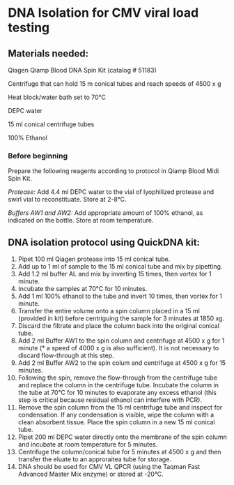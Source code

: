 # DNA Isolation for CMV viral load testing

##  Materials needed:

Qiagen Qiamp Blood DNA Spin Kit (catalog # 51183)

Centrifuge that can hold 15 m conical tubes and reach speeds of 4500 x g

Heat block/water bath set to 70°C

DEPC water

15 ml conical centrifuge tubes

100% Ethanol

### Before beginning

Prepare the following reagents according to protocol in Qiamp Blood Midi Spin Kit.

*Protease:* Add 4.4 ml DEPC water to the vial of lyophilized protease and swirl vial to reconstituate. Store at 2-8°C.

*Buffers AW1 and AW2:* Add appropriate amount of 100% ethanol, as indicated on the bottle. Store at room temperature.

## DNA isolation protocol using QuickDNA kit:
1. Pipet 100 ml Qiagen protease into 15 ml conical tube.
2. Add up to 1 ml of sample to the 15 ml conical tube and mix by pipetting.
3. Add 1.2 ml buffer AL and mix by inverting 15 times, then vortex for 1 minute.
4. Incubate the samples at 70°C for 10 minutes.
5. Add 1 ml 100% ethanol to the tube and invert 10 times, then vortex for 1 minute.
6. Transfer the entire volume onto a spin column placed in a 15 ml (provided in kit) before centriguing the sample for 3 minutes at 1850 xg.
7. Discard the filtrate and place the column back into the original conical tube.
8. Add 2 ml Buffer AW1 to the spin column and centrifuge at 4500 x g for 1 minute (* a speed of 4000 x g is also sufficient). It is not necessary to discard flow-through at this step.
9. Add 2 ml Buffer AW2 to the spin colum and centrifuge at 4500 x g for 15 minutes.
10. Following the spin, remove the flow-through from the centrifuge tube and replace the column in the centrifuge tube. Incubate the column in the tube at 70°C for 10 minutes to evaporate any excess ethanol (this step is critical because residual ethanol can interfere with PCR).
11. Remove the spin column from the 15 ml centrifuge tube and inspect for condensation. If any condensation is visible, wipe the column with a clean absorbent tissue. Place the spin column in a new 15 ml conical tube.
12. Pipet 200 ml DEPC water directly onto the membrane of the spin column and incubate at room temperature for 5 minutes.
13. Centrifuge the column/conical tube for 5 minutes at 4500 x g and then transfer the eluate to an approraitea tube for storage.
14. DNA should be used for CMV VL QPCR (using the Taqman Fast Advanced Master Mix enzyme) or stored at -20°C.